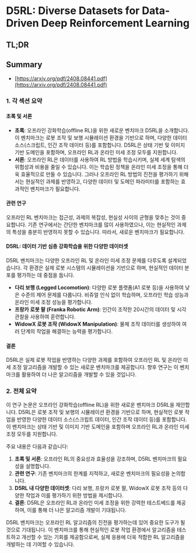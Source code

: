 # D5RL: Diverse Datasets for Data-Driven Deep Reinforcement Learning
## TL;DR
## Summary
- [https://arxiv.org/pdf/2408.08441.pdf](https://arxiv.org/pdf/2408.08441.pdf)

### 1. 각 섹션 요약

#### 초록 및 서론
- **초록**: 오프라인 강화학습(offline RL)을 위한 새로운 벤치마크 D5RL을 소개합니다. 이 벤치마크는 로봇 조작 및 보행 시뮬레이션 환경을 기반으로 하며, 다양한 데이터 소스(스크립트, 인간 조작 데이터 등)를 포함합니다. D5RL은 상태 기반 및 이미지 기반 도메인을 포함하며, 오프라인 RL과 온라인 미세 조정 모두를 지원합니다.
- **서론**: 오프라인 RL은 데이터를 사용하여 RL 방법을 학습시키며, 실제 세계 탐색의 위험성과 비용을 줄일 수 있습니다. 이는 학습된 정책을 온라인 미세 조정을 통해 더욱 효율적으로 만들 수 있습니다. 그러나 오프라인 RL 방법의 진전을 평가하기 위해서는 현실적인 과제를 반영하고, 다양한 데이터 및 도메인 파라미터를 포함하는 효과적인 벤치마크가 필요합니다.

#### 관련 연구
오프라인 RL 벤치마크는 접근성, 과제의 복잡성, 현실성 사이의 균형을 맞추는 것이 중요합니다. 기존 연구에서는 간단한 벤치마크를 많이 사용하였으나, 이는 현실적인 과제의 특성을 충분히 반영하지 못할 수 있습니다. 따라서, 새로운 벤치마크가 필요합니다.

#### D5RL: 데이터 기반 심층 강화학습을 위한 다양한 데이터셋
D5RL 벤치마크는 다양한 오프라인 RL 및 온라인 미세 조정 문제를 다루도록 설계되었습니다. 각 환경은 실제 로봇 시스템의 시뮬레이션을 기반으로 하며, 현실적인 데이터 분포를 평가하는 데 중점을 둡니다.
  
- **다리 보행 (Legged Locomotion)**: 다양한 로봇 플랫폼(A1 로봇 등)을 사용하여 낮은 수준의 제어 문제를 다룹니다. 비쥬얼 인식 없이 학습하며, 오프라인 학습 성능과 온라인 미세 조정 성능을 평가합니다.
- **프랑카 로봇 팔 (Franka Robotic Arm)**: 인간이 조작한 20시간의 데이터 및 시각 관찰을 사용하여 훈련합니다.
- **WidowX 로봇 조작 (WidowX Manipulation)**: 물체 조작 데이터를 생성하여 여러 단계의 작업을 해결하는 능력을 평가합니다.

#### 결론
D5RL은 실제 로봇 작업을 반영하는 다양한 과제를 포함하여 오프라인 RL 및 온라인 미세 조정 알고리즘을 개발할 수 있는 새로운 벤치마크를 제공합니다. 향후 연구는 이 벤치마크를 활용하여 더 나은 알고리즘을 개발할 수 있을 것입니다.

### 2. 전체 요약

이 연구 논문은 오프라인 강화학습(offline RL)을 위한 새로운 벤치마크 D5RL을 제안합니다. D5RL은 로봇 조작 및 보행의 시뮬레이션 환경을 기반으로 하며, 현실적인 로봇 작업을 반영한 다양한 데이터 소스(스크립트 데이터, 인간 조작 데이터 등)를 포함합니다. 이 벤치마크는 상태 기반 및 이미지 기반 도메인을 포함하며 오프라인 RL과 온라인 미세 조정 모두를 지원합니다.

주요 내용은 다음과 같습니다:
1. **초록 및 서론**: 오프라인 RL의 중요성과 효율성을 강조하며, D5RL 벤치마크의 필요성을 설명합니다.
2. **관련 연구**: 기존 벤치마크의 한계를 지적하고, 새로운 벤치마크의 필요성을 논의합니다.
3. **D5RL 내 다양한 데이터셋**: 다리 보행, 프랑카 로봇 팔, WidowX 로봇 조작 등의 다양한 작업과 이를 평가하기 위한 방법을 제시합니다.
4. **결론**: D5RL은 오프라인 RL과 온라인 미세 조정을 위한 강력한 테스트베드를 제공하며, 이를 통해 더 나은 알고리즘 개발이 기대됩니다.

D5RL 벤치마크는 오프라인 RL 알고리즘의 진전을 평가하는데 있어 중요한 도구가 될 것으로 기대됩니다. 이 벤치마크를 통해 현실적인 로봇 작업 환경에서 알고리즘을 테스트하고 개선할 수 있는 기회를 제공함으로써, 실제 응용에 더욱 적합한 RL 알고리즘을 개발하는 데 기여할 수 있습니다.